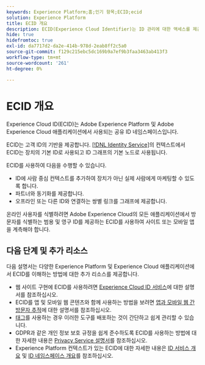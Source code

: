 ```yaml
---
keywords: Experience Platform;홈;인기 항목;ECID;ecid
solution: Experience Platform
title: ECID 개요
description: ECID(Experience Cloud Identifier)는 ID 관리에 대한 액세스를 제공하는 클라이언트측 모듈로 세 가지 기본 기능을 제공합니다.
hide: true
hidefromtoc: true
exl-id: da7717d2-da2e-414b-978d-2eab8ff2c5a0
source-git-commit: f129c215ebc5dc169b9a7ef9b3faa3463ab413f3
workflow-type: tm+mt
source-wordcount: '261'
ht-degree: 0%

---
```


# ECID 개요

Experience Cloud ID(ECID)는 Adobe Experience Platform 및 Adobe Experience Cloud 애플리케이션에서 사용되는 공유 ID 네임스페이스입니다.

ECID는 고객 ID의 기반을 제공합니다. [[!DNL Identity Service]](../home.md)의 컨텍스트에서 ECID는 장치의 기본 ID로 사용되고 ID 그래프의 기본 노드로 사용됩니다.

ECID를 사용하여 다음을 수행할 수 있습니다.

* ID에 사람 중심 컨텍스트를 추가하여 장치가 아닌 실제 사람에게 마케팅할 수 있도록 합니다.
* 파트너와 동기화를 제공합니다.
* 오프라인 또는 다른 ID와 연결하는 쌍별 링크를 그래프에 제공합니다.

온라인 사용자를 식별하려면 Adobe Experience Cloud의 모든 애플리케이션에서 방문자를 식별하는 범용 및 영구 ID를 제공하는 ECID를 사용하여 사이트 또는 모바일 앱을 계측해야 합니다.

## 다음 단계 및 추가 리소스

다음 설명서는 다양한 Experience Platform 및 Experience Cloud 애플리케이션에서 ECID를 이해하는 방법에 대한 추가 리소스를 제공합니다.

* 웹 사이트 구현에 ECID를 사용하려면 [Experience Cloud ID 서비스](https://experienceleague.adobe.com/docs/id-service/using/home.html?lang=ko)에 대한 설명서를 참조하십시오.
* ECID를 앱 및 모바일 웹 콘텐츠와 함께 사용하는 방법을 보려면 [앱과 모바일 웹 간 방문자 추적](https://experienceleague.adobe.com/docs/mobile-services/ios/sdk-reference-ios/hybrid-app.html?lang=ko#sdk-reference-ios)에 대한 설명서를 참조하십시오.
* [태그](../../tags/home.md)를 사용하는 경우 이러한 도구를 배포하는 것이 간단하고 쉽게 관리할 수 있습니다.
* GDPR과 같은 개인 정보 보호 규정을 쉽게 준수하도록 ECID를 사용하는 방법에 대한 자세한 내용은 [Privacy Service 설명서](../../privacy-service/identity-data.md)를 참조하십시오.
* Experience Platform 컨텍스트가 있는 ECID에 대한 자세한 내용은 [ID 서비스 개요](../home.md) 및 [ID 네임스페이스 개요](./namespaces.md)를 참조하십시오.